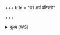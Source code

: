 +++
title = "01 अयं प्रतिसरो"

+++
<details><summary>मूलम् (WS)</summary>

अयं प्रतिसरो मणिर्वीरो वीराय बध्यते । वध्य  
वीर्यावान् सपत्नहा शूरवीरः परिपाणः सुमङ्गलः ॥ १ ॥
</details>